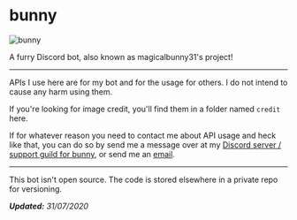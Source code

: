 # bunny

![bunny](https://github.com/magicalbunny31/discord-bunny-bot-public/blob/master/bunny.png)

A furry Discord bot, also known as magicalbunny31's project!

---

APIs I use here are for my bot and for the usage for others.
I do not intend to cause any harm using them.

If you're looking for image credit, you'll find them in a folder named `credit` here.

If for whatever reason you need to contact me about API usage and heck like that, you can do so by send me a message over at my [Discord server / support guild for bunny](https://discord.gg/5cE7AjX), or send me an [email](mailto:dzeiun@googlemail.com).

---

This bot isn't open source. The code is stored elsewhere in a private repo for versioning.

***Updated:** 31/07/2020*
